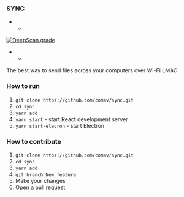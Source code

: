 ### SYNC

- - 
[![DeepScan grade](https://deepscan.io/api/teams/12160/projects/17173/branches/386006/badge/grade.svg)](https://deepscan.io/dashboard#view=project&tid=12160&pid=17173&bid=386006)
- - 

The best way to send files across your computers over Wi-Fi LMAO

### How to run

1. `git clone https://github.com/comav/sync.git`
2. `cd sync`
3. `yarn add`
4. `yarn start` - start React development server
5. `yarn start-elecron` - start Electron

### How to contribute

1. `git clone https://github.com/comav/sync.git`
2. `cd sync`
3. `yarn add`
4. `git branch New_feature`
5. Make your changes
6. Open a pull request